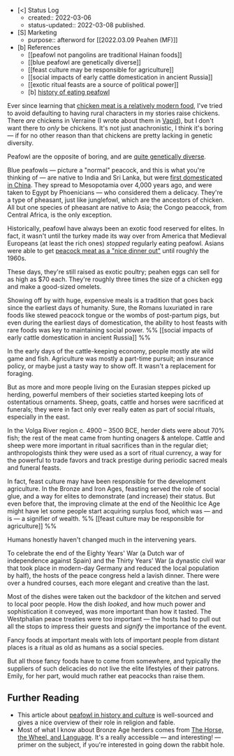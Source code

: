 - [<] Status Log
	- created:: 2022-03-06
	- status-updated:: 2022-03-08 published. 
- [S] Marketing
	- purpose:: afterword for [[2022.03.09 Peahen (MF)]] 
- [b] References
	* [[peafowl not pangolins are traditional Hainan foods]]
	* [[blue peafowl are genetically diverse]]
	* [[feast culture may be responsible for agriculture]]
	* [[social impacts of early cattle domestication in ancient Russia]]
	* [[exotic ritual feasts are a source of political power]]
	* [b] [history of eating peafowl](https://en.wikipedia.org/wiki/Peafowl#Gastronomy) 

Ever since learning that [chicken meat is a relatively modern food](https://newsletter.eleanorkonik.com/book-review-tamed/), I've tried to avoid defaulting to having rural characters in my stories raise chickens. There _are_ chickens in Verraine (I wrote about them in [Vapid](https://newsletter.eleanorkonik.com/vapid/)), but I don't want there to _only_ be chickens. It's not just anachronistic, I think it's boring — if for no other reason than that chickens are pretty lacking in genetic diversity. 

Peafowl are the opposite of boring, and are [quite genetically diverse](https://www.semanticscholar.org/paper/Genetic-Diversity-of-Blue-Peafowl-Based-on-Markers-Tao-Jinlong/d80f28809e9522b234707a968ae8ea4c74d8c317).  

Blue peafowls — picture a "normal" peacock, and this is what you're thinking of — are native to India and Sri Lanka, but were [first domesticated in China](https://www.digitalvertebrae.com/fall06/daryllf/about_peacocks_hist.html). They spread to Mesopotamia over 4,000 years ago, and were taken to Egypt by Phoenicians — who considered them a delicacy. They're a type of pheasant, just like junglefowl, which are the ancestors of chicken. All but one species of pheasant are native to Asia; the Congo peacock, from Central Africa, is the only exception. 

Historically, peafowl have always been an exotic food reserved for elites. In fact, it wasn't until the turkey made its way over from America that Medieval Europeans (at least the rich ones) _stopped_ regularly eating peafowl. Asians were able to get [peacock meat as a "nice dinner out"](https://wildexplained.com/can-you-eat-peacocks/) until roughly the 1960s. 

These days, they're still raised as exotic poultry; peahen eggs can sell for as high as $70 each. They're roughly three times the size of a chicken egg and make a good-sized omelets. 

Showing off by with huge, expensive meals is a tradition that goes back since the earliest days of humanity. Sure, the Romans luxuriated in rare foods like stewed peacock tongue or the wombs of post-partum pigs, but even during the earliest days of domestication, the ability to host feasts with rare foods was key to maintaining social power. %% [[social impacts of early cattle domestication in ancient Russia]] %%

In the early days of the cattle-keeping economy, people mostly ate wild game and fish. Agriculture was mostly a part-time pursuit; an insurance policy, or maybe just a tasty way to show off. It wasn't a replacement for foraging. 

But as more and more people living on the Eurasian steppes picked up herding, powerful members of their societies started keeping lots of ostentatious ornaments. Sheep, goats, cattle and horses were sacrificed at funerals; they were in fact only ever really eaten as part of social rituals, especially in the east. 

In the Volga River region c. 4900 – 3500 BCE, herder diets were about 70% fish; the rest of the meat came from hunting onagers & antelope. Cattle and sheep were more important in ritual sacrifices than in the regular diet; anthropologists think they were used as a sort of ritual currency, a way for the powerful to trade favors and track prestige during periodic sacred meals and funeral feasts.

In fact, feast culture may have been responsible for the development agriculture. In the Bronze and Iron Ages, feasting served the role of social glue, and a way for elites to demonstrate (and increase) their status. But even before that, the improving climate at the end of the Neolithic Ice Age might have let some people start acquiring surplus food, which was — and is — a signifier of wealth. %% [[feast culture may be responsible for agriculture]] %%

Humans honestly haven't changed much in the intervening years.

To celebrate the end of the Eighty Years' War (a Dutch war of independence against Spain) and the Thirty Years' War (a dynastic civil war that took place in modern-day Germany and reduced the local population by half), the hosts of the peace congress held a lavish dinner. There were over a hundred courses, each more elegant and creative than the last. 

Most of the dishes were taken out the backdoor of the kitchen and served to local poor people. How the dish _looked_, and how much power and sophistication it conveyed, was more important than how it tasted. The Westphalian peace treaties were too important — the hosts had to pull out all the stops to impress their guests and _signify_ the importance of the event. 

Fancy foods at important meals with lots of important people from distant places is a ritual as old as humans as a social species. 

But all those fancy foods have to come from somewhere, and typically the suppliers of such delicacies do not live the elite lifestyles of their patrons. Emily, for her part, would much rather eat peacocks than raise them. 

## Further Reading

- This article about [peafowl in history and culture](https://assortedregards.com/2021/07/15/peafowl-in-history-culture/) is well-sourced and gives a nice overview of their role in religion and fable. 
- Most of what I know about Bronze Age herders comes from [The Horse, the Wheel, and Language](https://press.princeton.edu/books/paperback/9780691148182/the-horse-the-wheel-and-language). It's a really accessible — and interesting! — primer on the subject, if you're interested in going down the rabbit hole. 